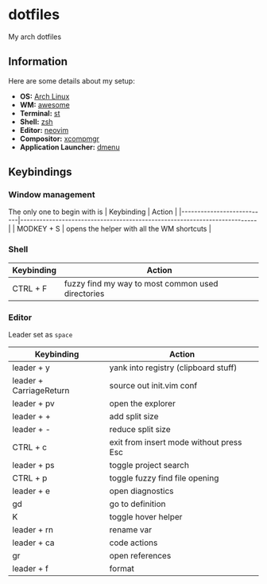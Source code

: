 # dotfiles
My arch dotfiles

## Information 

Here are some details about my setup:

- **OS:** [Arch Linux](https://archlinux.org)
- **WM:** [awesome](https://github.com/awesomeWM/awesome)
- **Terminal:** [st](https://github.com/dixiedream/st)
- **Shell:** [zsh](https://www.zsh.org/)
- **Editor:** [neovim](https://github.com/neovim/neovim) 
- **Compositor:** [xcompmgr](https://wiki.archlinux.org/title/Xcompmgr)
- **Application Launcher:** [dmenu](https://github.com/dixiedream/dmenu)


## Keybindings

### Window management
The only one to begin with is
| Keybinding                | Action                                                                   |
|---------------------------|--------------------------------------------------------------------------|
| MODKEY + S               | opens the helper with all the WM shortcuts     |

### Shell

| Keybinding                | Action                                                                   |
|---------------------------|--------------------------------------------------------------------------|
| CTRL + F               | fuzzy find my way to most common used directories  |

### Editor 
Leader set as ```space```

| Keybinding                | Action                                                                   |
|---------------------------|--------------------------------------------------------------------------|
| leader + y               | yank into registry (clipboard stuff) |
| leader + CarriageReturn | source out init.vim conf |
| leader + pv | open the explorer |
| leader + + | add split size |
| leader + - | reduce split size |
| CTRL + c               | exit from insert mode without press Esc |
| leader + ps | toggle project search | 
| CTRL + p | toggle fuzzy find file opening | 
| leader + e               | open diagnostics |
| gd               | go to definition |
| K               | toggle hover helper |
| leader + rn               | rename var |
| leader + ca               | code actions |
| gr               | open references |
| leader + f               | format |
